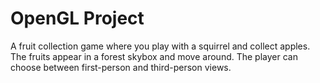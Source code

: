 # OpenGL Project
 A fruit collection game where you play with a squirrel and collect apples. The fruits appear in a forest skybox and move around. The player can choose between first-person and third-person views.
